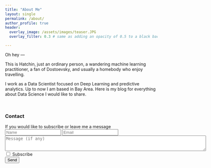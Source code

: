 ```yaml
---
title: "About Me"
layout: single
permalink: /about/
author_profile: true
header:
  overlay_image: /assets/images/teaser.JPG
  overlay_filter: 0.3 # same as adding an opacity of 0.5 to a black background

---
```


Oh hey — 

This is Hatchin, just an ordinary person, a wandering machine learning practitioner, a fan of Dostoevsky, and usually a homebody who enjoy travelling. 

I work as a Data Scientist focused on Deep Learning and predictive analytics. Up to now I am based in Bay Area. Here is my blog for everything about Data Science I would like to share. 


<html>
<br>
  <h3>Contact</h3><a class ="Contact" id="Contact"></a>
  If you would like to subscribe or leave me a message
  <form id="second" method="post" action="https://briskforms.com/go/6326a6cc0d3a86c7aaf91d2fa55606b0">
        <input type="text" placeholder="Name" name="name" >
        <input type="email" placeholder="Email" name="_replyto" required >
        <textarea form ="second" name="message"
                  rows = "3"
                  cols = "80" placeholder="Message (if any)"></textarea>
        <input type="checkbox" name="Subscribe" value="Add me"> Subscribe
        <br>
        <input type="submit" value="Send">
    </form>

</html>
